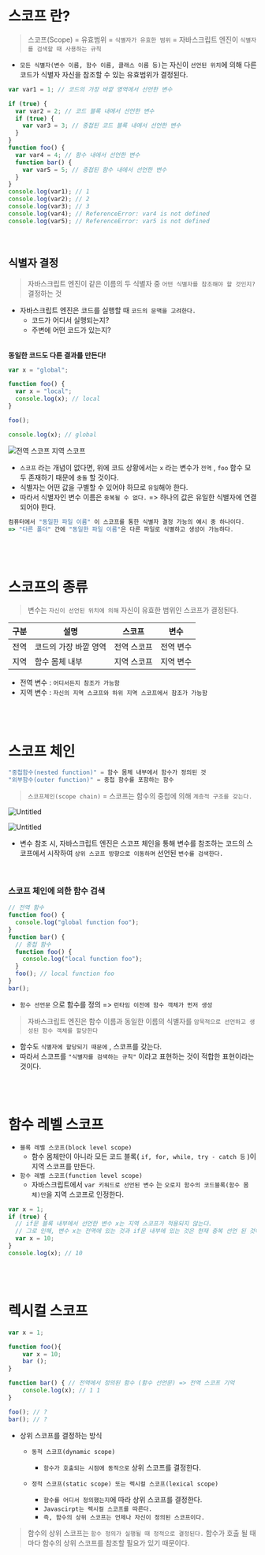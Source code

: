 # 스코프 란?
> 스코프(Scope) =  유효범위 = `식별자가 유효한 범위` = 자바스크립트 엔진이 `식별자를 검색할 때 사용하는 규칙`

- `모든 식별자(변수 이름, 함수 이름, 클래스 이름 등)`는 자신이 `선언된 위치`에 의해 다른 코드가 식별자 자신을 참조할 수 있는 유효범위가 결정된다.

```jsx
var var1 = 1; // 코드의 가장 바깥 영역에서 선언한 변수

if (true) {
  var var2 = 2; // 코드 블록 내에서 선언한 변수
  if (true) {
    var var3 = 3; // 중첩된 코드 블록 내에서 선언한 변수
  }
}
function foo() {
  var var4 = 4; // 함수 내에서 선언한 변수
  function bar() {
    var var5 = 5; // 중첩된 함수 내에서 선언한 변수
  }
}
console.log(var1); // 1
console.log(var2); // 2
console.log(var3); // 3
console.log(var4); // ReferenceError: var4 is not defined
console.log(var5); // ReferenceError: var5 is not defined
```

<br />

## 식별자 결정

> 자바스크립트 엔진이 같은 이름의 두 식별자 중 `어떤 식별자를 참조해야 할 것인지?` 결정하는 것

- 자바스크립트 엔진은 코드를 실행할 때 `코드의 문맥을 고려한다.`
    - 코드가 어디서 실행되는지?
    - 주변에 어떤 코드가 있는지? 
<br />
<b> 동일한 코드도 다른 결과를 만든다! </b>

```jsx
var x = "global";

function foo() {
  var x = "local";
  console.log(x); // local
}

foo();

console.log(x); // global
```

![전역 스코프 지역 스코프](https://img1.daumcdn.net/thumb/R1280x0/?scode=mtistory2&fname=https%3A%2F%2Fblog.kakaocdn.net%2Fdn%2Fcn0zjT%2FbtqZoydJdrc%2FvHquKk6Vb0mf4PaExIsZX1%2Fimg.png)

- `스코프` 라는 개념이 없다면, 위에 코드 상황에서는 `x` 라는 변수가 `전역` , `foo` 함수 모두 존재하기 때문에 `충돌` 할 것이다.
- 식별자는 어떤 값을 구별할 수 있어야 하므로 `유일`해야 한다.
- 따라서 식별자인 변수 이름은 `중복될 수 없다.` => 하나의 값은 유일한 식별자에 연결되어야 한다.

```jsx
컴퓨터에서 "동일한 파일 이름" 이 스코프를 통한 식별자 결정 가능의 예시 중 하나이다.
=> "다른 폴더" 간에 "동일한 파일 이름"은 다른 파일로 식별하고 생성이 가능하다.
```

<br />
<br />

# 스코프의 종류

> 변수는 `자신이 선언된 위치에 의해` 자신이 유효한 범위인 스코프가 결정된다.

| 구분 | 설명                  | 스코프      | 변수      |
| ---- | --------------------- | ----------- | --------- |
| 전역 | 코드의 가장 바깥 영역 | 전역 스코프 | 전역 변수 |
| 지역 | 함수 몸체 내부        | 지역 스코프 | 지역 변수 |

- 전역 변수 : `어디서든지 참조가 가능함`
- 지역 변수 : `자신의 지역 스코프와 하위 지역 스코프에서 참조가 가능함`

<br />
<br />

# 스코프 체인

```jsx
"중첩함수(nested function)" = 함수 몸체 내부에서 함수가 정의된 것
"외부함수(outer function)" = 중첩 함수를 포함하는 함수
```

> `스코프체인(scope chain)` = 스코프는 함수의 중첩에 의해 `계층적 구조를 갖는다.`

![Untitled](https://img1.daumcdn.net/thumb/R1280x0/?scode=mtistory2&fname=https%3A%2F%2Fblog.kakaocdn.net%2Fdn%2FbRWXKo%2FbtrmoqxGHIm%2FcyK2AY7KBpFPGWjKgAtlR0%2Fimg.png)


![Untitled](https://img1.daumcdn.net/thumb/R1280x0/?scode=mtistory2&fname=https%3A%2F%2Fblog.kakaocdn.net%2Fdn%2FKB61b%2FbtrmtfvZhjZ%2FEBV5IMeUh1oeDHUAOgtC7K%2Fimg.png)

- 변수 참조 시, 자바스크립트 엔진은 스코프 체인을 통해 변수를 참조하는 코드의 스코프에서 시작하여 `상위 스코프 방향으로 이동하며` 선언된 `변수를 검색한다.`

<br />

### 스코프 체인에 의한 함수 검색

```jsx
// 전역 함수
function foo() {
  console.log("global function foo");
}
function bar() {
  // 중첩 함수
  function foo() {
    console.log("local function foo");
  }
  foo(); // local function foo
}
bar();
```

- `함수 선언문` 으로 함수를 정의 => `런타임 이전에 함수 객체가 먼저 생성`

> 자바스크립트 엔진은 함수 이름과 동일한 이름의 식별자를 `암묵적으로 선언하고 생성된 함수 객체를 할당한다`

- 함수도 `식별자에 할당되기 때문에` , 스코프를 갖는다.
- 따라서 스코프를 `"식별자를 검색하는 규칙"` 이라고 표현하는 것이 적합한 표현이라는 것이다.

<br />
<br />

# 함수 레벨 스코프

- `블록 레벨 스코프(block level scope)`
  - 함수 몸체만이 아니라 모든 코드 블록( `if, for, while, try - catch 등` )이 지역 스코프를 만든다.
- `함수 레벨 스코프(function level scope)`
  - 자바스크립트에서 `var 키워드로 선언된 변수` 는 `오로지 함수의 코드블록(함수 몸체)만`을 지역 스코프로 인정한다.

```jsx
var x = 1;
if (true) {
  // if문 블록 내부에서 선언한 변수 x는 지역 스코프가 적용되지 않는다.
  // 그로 인해, 변수 x는 전역에 있는 것과 if문 내부에 있는 것은 현재 중복 선언 된 것이라 볼 수 있다.
  var x = 10;
}
console.log(x); // 10
```

<br />
<br />

# 렉시컬 스코프

```jsx
var x = 1;

function foo(){
    var x = 10;
    bar ();
}

function bar() { // 전역에서 정의된 함수 (함수 선언문) => 전역 스코프 기억
    console.log(x); // 1 1
}

foo(); // ?
bar(); // ?
```

- 상위 스코프를 결정하는 방식
  - `동적 스코프(dynamic scope)`
    - `함수가 호출되는 시점에 동적으로` 상위 스코프를 결정한다.

  - `정적 스코프(static scope) 또는 렉시컬 스코프(lexical scope)`
    - `함수를 어디서 정의했는지`에 따라 상위 스코프를 결정한다.
    - `Javascirpt는 렉시컬 스코프를 따른다.`
    - `즉, 함수의 상위 스코프는 언제나 자신이 정의된 스코프이다.`

> 함수의 상위 스코프는 `함수 정의가 실행될 때 정적으로 결정된다.` 함수가 호출 될 때 마다 함수의 상위 스코프를 참조할 필요가 있기 때문이다.

